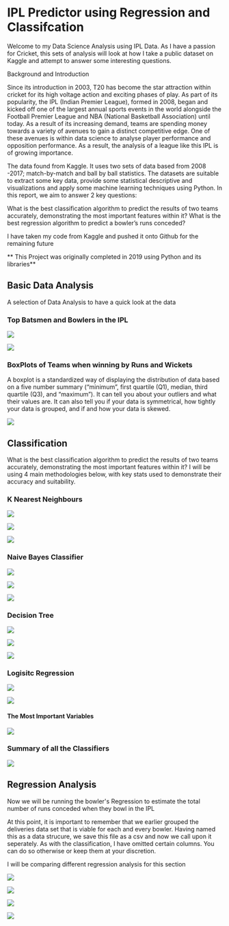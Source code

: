 # IPL Predictor using Regression and Classifcation

Welcome to my Data Science Analysis using IPL Data. As I have a passion for Cricket, this sets of analysis will look at how I take a public dataset on Kaggle and attempt to answer some interesting questions.

Background and Introduction

Since its introduction in 2003, T20 has become the star attraction within cricket for its high voltage action and exciting phases of play. As part of its popularity, the IPL (Indian Premier League), formed in 2008, began and kicked off one of the largest annual sports events in the world alongside the Football Premier League and NBA (National Basketball Association) until today. As a result of its increasing demand, teams are spending money towards a variety of avenues to gain a distinct competitive edge. One of these avenues is within data science to analyse player performance and opposition performance. As a result, the analysis of a league like this IPL is of growing importance. 

The data found from Kaggle. It uses two sets of data based from 2008 -2017; match-by-match and ball by ball statistics. The datasets are suitable to extract some key data, provide some statistical descriptive and visualizations and apply some machine learning techniques using Python. In this report, we aim to answer 2 key questions:

What is the best classification algorithm to predict the results of two teams accurately, demonstrating the most important features within it? What is the best regression algorithm to predict a bowler’s runs conceded?

I have taken my code from Kaggle and pushed it onto Github for the remaining future

** This Project was originally completed in 2019 using Python and its libraries**

## Basic Data Analysis

A selection of Data Analysis to have a quick look at the data 

### Top Batsmen and Bowlers in the IPL

![](https://github.com/AadilMalik94/IPL-Predictor-using-Regression-and-Classifcation/blob/main/Images/TopBatsmen.PNG)

![](https://github.com/AadilMalik94/IPL-Predictor-using-Regression-and-Classifcation/blob/main/Images/TopBowlers.PNG)

### BoxPlots of Teams when winning by Runs and Wickets

A boxplot is a standardized way of displaying the distribution of data based on a five number summary (“minimum”, first quartile (Q1), median, third quartile (Q3), and “maximum”). It can tell you about your outliers and what their values are. It can also tell you if your data is symmetrical, how tightly your data is grouped, and if and how your data is skewed.

![](https://github.com/AadilMalik94/IPL-Predictor-using-Regression-and-Classifcation/blob/main/Images/WinningMarginsTeams.PNG)


## Classification

What is the best classification algorithm to predict the results of two teams accurately, demonstrating the most important features within it?
I will be using 4 main methodologies below, with key stats used to demonstrate their accuracy and suitability. 

### K Nearest Neighbours 

![](https://github.com/AadilMalik94/IPL-Predictor-using-Regression-and-Classifcation/blob/main/Images/KNN1.PNG)

![](https://github.com/AadilMalik94/IPL-Predictor-using-Regression-and-Classifcation/blob/main/Images/KNN2.PNG)

![](https://github.com/AadilMalik94/IPL-Predictor-using-Regression-and-Classifcation/blob/main/Images/KNN3.PNG)

### Naive Bayes Classifier 

![](https://github.com/AadilMalik94/IPL-Predictor-using-Regression-and-Classifcation/blob/main/Images/NB1.PNG)

![](https://github.com/AadilMalik94/IPL-Predictor-using-Regression-and-Classifcation/blob/main/Images/NB2.PNG)

![](https://github.com/AadilMalik94/IPL-Predictor-using-Regression-and-Classifcation/blob/main/Images/NB3.PNG)

### Decision Tree

![](https://github.com/AadilMalik94/IPL-Predictor-using-Regression-and-Classifcation/blob/main/Images/DT1.PNG)

![](https://github.com/AadilMalik94/IPL-Predictor-using-Regression-and-Classifcation/blob/main/Images/DT2.PNG)

![](https://github.com/AadilMalik94/IPL-Predictor-using-Regression-and-Classifcation/blob/main/Images/DT3.PNG)

### Logisitc Regression

![](https://github.com/AadilMalik94/IPL-Predictor-using-Regression-and-Classifcation/blob/main/Images/LG1.PNG)

![](https://github.com/AadilMalik94/IPL-Predictor-using-Regression-and-Classifcation/blob/main/Images/LG2.PNG)

#### The Most Important Variables

![](https://github.com/AadilMalik94/IPL-Predictor-using-Regression-and-Classifcation/blob/main/Images/VARIMP.PNG)

### Summary of all the Classifiers

![](https://github.com/AadilMalik94/IPL-Predictor-using-Regression-and-Classifcation/blob/main/Images/SUMMARY1.PNG)

## Regression Analysis 

Now we will be running the bowler's Regression to estimate the total number of runs conceded when they bowl in the IPL

At this point, it is important to remember that we earlier grouped the deliveries data set that is viable for each and every bowler. Having named this as a data strucure, we save this file as a csv and now we call upon it seperately. As with the classification, I have omitted certain columns. You can do so otherwise or keep them at your discretion.

I will be comparing different regression analysis for this section

![](https://github.com/AadilMalik94/IPL-Predictor-using-Regression-and-Classifcation/blob/main/Images/train1.PNG)

![](https://github.com/AadilMalik94/IPL-Predictor-using-Regression-and-Classifcation/blob/main/Images/train2.PNG)

![](https://github.com/AadilMalik94/IPL-Predictor-using-Regression-and-Classifcation/blob/main/Images/train3.PNG)

![](https://github.com/AadilMalik94/IPL-Predictor-using-Regression-and-Classifcation/blob/main/Images/train4.PNG)
